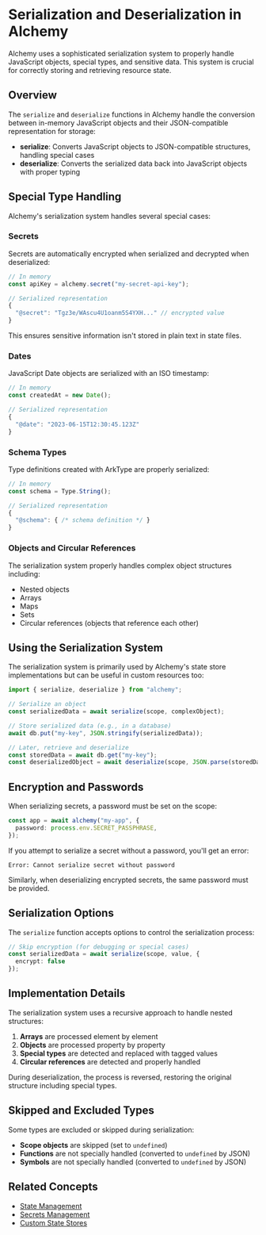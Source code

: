 # Serialization and Deserialization in Alchemy

Alchemy uses a sophisticated serialization system to properly handle JavaScript objects, special types, and sensitive data. This system is crucial for correctly storing and retrieving resource state.

## Overview

The `serialize` and `deserialize` functions in Alchemy handle the conversion between in-memory JavaScript objects and their JSON-compatible representation for storage:

- **serialize**: Converts JavaScript objects to JSON-compatible structures, handling special cases
- **deserialize**: Converts the serialized data back into JavaScript objects with proper typing

## Special Type Handling

Alchemy's serialization system handles several special cases:

### Secrets

Secrets are automatically encrypted when serialized and decrypted when deserialized:

```typescript
// In memory
const apiKey = alchemy.secret("my-secret-api-key");

// Serialized representation
{
  "@secret": "Tgz3e/WAscu4U1oanm5S4YXH..." // encrypted value
}
```

This ensures sensitive information isn't stored in plain text in state files.

### Dates

JavaScript Date objects are serialized with an ISO timestamp:

```typescript
// In memory
const createdAt = new Date();

// Serialized representation
{
  "@date": "2023-06-15T12:30:45.123Z"
}
```

### Schema Types

Type definitions created with ArkType are properly serialized:

```typescript
// In memory
const schema = Type.String();

// Serialized representation
{
  "@schema": { /* schema definition */ }
}
```

### Objects and Circular References

The serialization system properly handles complex object structures including:

- Nested objects
- Arrays
- Maps
- Sets
- Circular references (objects that reference each other)

## Using the Serialization System

The serialization system is primarily used by Alchemy's state store implementations but can be useful in custom resources too:

```typescript
import { serialize, deserialize } from "alchemy";

// Serialize an object
const serializedData = await serialize(scope, complexObject);

// Store serialized data (e.g., in a database)
await db.put("my-key", JSON.stringify(serializedData));

// Later, retrieve and deserialize
const storedData = await db.get("my-key");
const deserializedObject = await deserialize(scope, JSON.parse(storedData));
```

## Encryption and Passwords

When serializing secrets, a password must be set on the scope:

```typescript
const app = await alchemy("my-app", {
  password: process.env.SECRET_PASSPHRASE,
});
```

If you attempt to serialize a secret without a password, you'll get an error:

```
Error: Cannot serialize secret without password
```

Similarly, when deserializing encrypted secrets, the same password must be provided.

## Serialization Options

The `serialize` function accepts options to control the serialization process:

```typescript
// Skip encryption (for debugging or special cases)
const serializedData = await serialize(scope, value, {
  encrypt: false
});
```

## Implementation Details

The serialization system uses a recursive approach to handle nested structures:

1. **Arrays** are processed element by element
2. **Objects** are processed property by property
3. **Special types** are detected and replaced with tagged values
4. **Circular references** are detected and properly handled

During deserialization, the process is reversed, restoring the original structure including special types.

## Skipped and Excluded Types

Some types are excluded or skipped during serialization:

- **Scope objects** are skipped (set to `undefined`)
- **Functions** are not specially handled (converted to `undefined` by JSON)
- **Symbols** are not specially handled (converted to `undefined` by JSON)

## Related Concepts

- [State Management](../concepts/state.md)
- [Secrets Management](../concepts/secret.md)
- [Custom State Stores](../guides/custom-state-store.md) 
